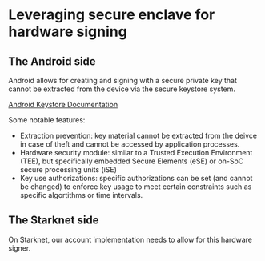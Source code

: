 

# Leveraging secure enclave for hardware signing


## The Android side 

Android allows for creating and signing with a secure private key that cannot be 
extracted from the device via the secure keystore system. 

[Android Keystore Documentation](https://developer.android.com/privacy-and-security/keystore)

Some notable features: 
- Extraction prevention: key material cannot be extracted from the deivce in case of theft and 
   cannot be accessed by application processes.
- Hardware security module: similar to a Trusted Execution Environment (TEE), but specifically 
   embedded Secure Elements (eSE) or on-SoC secure processing units (iSE)
- Key use authorizations: specific authorizations can be set (and cannot be changed) to enforce 
   key usage to meet certain constraints such as specific algortithms or time intervals.


## The Starknet side 

On Starknet, our account implementation needs to allow for this hardware signer.


